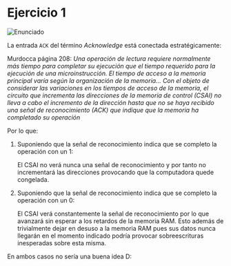 # Ejercicio 1

![Enunciado](https://github.com/Lukas-De-Angelis-Riva/Estructura-Assembly/blob/master/Guia7/Ejercicio09/Enunciado.JPG)

La entrada `ACK` del término _Acknowledge_ está conectada estratégicamente:

Murdocca página 208: _Una operación de lectura requiere normalmente más tiempo para completar su ejecución que el tiempo requerido para la ejecución de una microinstrucción. El tiempo de acceso a la memoria principal varía según la organización de la memoria... Con el objeto de considerar las variaciones en los tiempos de acceso de la memoria, el circuito que incrementa las direcciones de la memoria de control (CSAI) no lleva a cabo el incremento de la dirección hasta que no se haya recibido una señal de reconocimiento (ACK) que indique que la memoria ha completado su operación_

Por lo que:

1. Suponiendo que la señal de reconocimiento indica que se completo la operación con un 1:

	El CSAI no verá nunca una señal de reconocimiento y por tanto no incrementará las direcciones provocando que la computadora quede congelada.

2. Suponiendo que la señal de reconocimiento indica que se completo la operación con un 0:
	
	El CSAI verá constantemente la señal de reconocimiento por lo que avanzará sin esperar a los retardos de la memoria RAM. Esto además de trivialmente dejar en desuso a la memoria RAM pues sus datos nunca llegarán en el momento indicado podría provocar sobreescrituras inesperadas sobre esta misma.

En ambos casos no sería una buena idea D:
